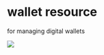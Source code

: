 # wallet resource

for managing digital wallets

<img src="https://travis-ci.org/bigcompany/resource-wallet.svg?branch=master"/>